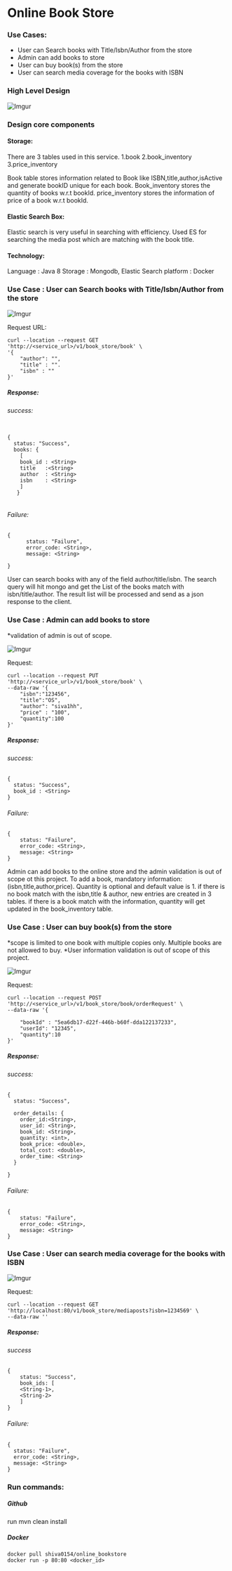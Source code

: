 # Online Book Store


### Use Cases:

* User can Search books with Title/Isbn/Author from the store
* Admin can add books to store
* User can buy book(s) from the store
* User can search media coverage for the books with ISBN


### High Level Design

![Imgur](https://i.imgur.com/BdECT0Z.png)


### Design core components


#### Storage:

There are 3 tables used in this service. 
1.book
2.book_inventory
3.price_inventory

Book table stores information related to Book like ISBN,title,author,isActive and generate bookID unique for each book.
Book_inventory stores the quantity of  books w.r.t bookId.
price_inventory stores the information of price of a book w.r.t bookId.


#### Elastic Search Box:

Elastic search is very useful in searching with efficiency. Used ES for searching the media post which are matching with the book title.


#### Technology:
Language : Java 8
Storage  : Mongodb, Elastic Search
platform : Docker


### Use Case : User can Search books with Title/Isbn/Author from the store

![Imgur](https://i.imgur.com/WZNhJFm.png)

Request URL: 

```
curl --location --request GET 'http://<service_url>/v1/book_store/book' \
'{
	"author": "",
	"title" : "".
	"isbn" : ""
}'
```

##### Response:

###### success:
```

{
  status: "Success",
  books: {
    [
    book_id : <String>
    title   :<String>
    author  : <String>
    isbn    : <String>
    ]
   }
    
```
###### Failure:

```
{
      status: "Failure",
      error_code: <String>,
      message: <String>
    
}
```
User can search books with any of the field author/title/isbn. The search query will hit mongo and get the List of the books match with isbn/title/author. The result list will be processed and send as a json response to the client.


### Use Case : Admin can add books to store

*validation of admin is out of scope.

![Imgur](https://i.imgur.com/IRIp7l3.png)

Request: 

```
curl --location --request PUT 'http://<service_url>/v1/book_store/book' \
--data-raw '{
	"isbn":"123456",
	"title":"OS",
	"author": "siva1hh",
	"price" : "100",
	"quantity":100
}'

```

##### Response:

###### success:
```
{
  status: "Success",
  book_id : <String> 
}
```

###### Failure:
```
{ 
    status: "Failure",
    error_code: <String>,
    message: <String>
}
```

Admin can add books to the online store and the admin validation is out of scope ot this project.
To add a book, mandatory information: (isbn,title,author,price). Quantity is optional and default value is 1.
if there is no book match with the isbn,title & author, new entries are created in 3 tables.
if there is a book match with the information, quantity will get updated in the book_inventory table.


### Use Case : User can buy book(s) from the store

*scope is limited to one book with multiple copies only. Multiple books are not allowed to buy.
*User information validation is out of scope of this project.

![Imgur](https://i.imgur.com/cTVxIU3.png)

Request:

```
curl --location --request POST 'http://<service_url>/v1/book_store/book/orderRequest' \
--data-raw '{
	
	"bookId" : "5ea6db17-d22f-446b-b60f-dda122137233",
	"userId": "12345",
	"quantity":10
}'
```

##### Response:

###### success:

```
{
  status: "Success",
  
  order_details: {
    order_id:<String>,
    user_id: <String>,
    book_id: <String>,
    quantity: <int>,
    book_price: <double>,
    total_cost: <double>,
    order_time: <String>    
  }
  
}
```

###### Failure:

```
{
    status: "Failure",
    error_code: <String>,
    message: <String>
}
```



### Use Case : User can search media coverage for the books with ISBN


![Imgur](https://i.imgur.com/hHH6l4T.png)

Request:
```
curl --location --request GET 'http://localhost:80/v1/book_store/mediaposts?isbn=1234569' \
--data-raw ''
```

##### Response:

###### success

```
{
    status: "Success",
    book_ids: [
    <String-1>,
    <String-2>
    ]
}
```

###### Failure:
```
{
  status: "Failure",
  error_code: <String>,
  message: <String>
}
```


### Run commands:

##### Github
run mvn clean install

##### Docker
```
docker pull shiva0154/online_bookstore
docker run -p 80:80 <docker_id>
```








